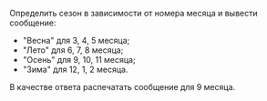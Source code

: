 Определить сезон в зависимости от номера месяца и вывести сообщение:
- "Весна" для 3, 4, 5 месяца;
- "Лето" для 6, 7, 8 месяца;
- "Осень" для 9, 10, 11 месяца;
- "Зима" для 12, 1, 2 месяца.

В качестве ответа распечатать сообщение для 9 месяца.

